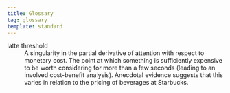 ```yaml
---
title: Glossary
tag: glossary
template: standard
---
```


<dl>
  <dt>latte threshold</dt>
  <dd>A singularity in the partial derivative of attention with respect to monetary cost. The point at which something is sufficiently expensive to be worth considering for more than a few seconds (leading to an involved cost-benefit analysis). Anecdotal evidence suggests that this varies in relation to the pricing of beverages at Starbucks.</dd>
</dl>
